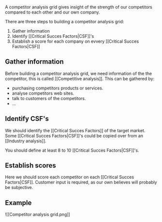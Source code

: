 A competitor analysis grid gives insight of the strength of our competitors compared to each other and our own company.

There are three steps to building a competitor analysis grid:
1. Gather information
2. Identify [[Critical Succes Factors|CSF]]'s
3. Establish a score for each company on evvery [[Critical Succes Factors|CSF]]
## Gather information
Before building a competitor analysis grid, we need information of the the competitor, this is called [[Competitive analysis]]. This can be gathered by:
- purchasing competitors products or services.
- analyse competitors web sites.
- talk to customers of the competitors.
- ...
## Identify CSF's
We should identify the [[Critical Succes Factors]] of the target market. Some [[Critical Succes Factors|CSF]]'s could be copied over from an [[Industry analysis]].

You should define at least 8 to 10 [[Critical Succes Factors|CSF]]'s.
## Establish scores
Here we should score each competitor on each [[Critical Succes Factors|CSF]]. Customer input is required, as our own believes will probably be subjective.
## Example
![[Competitor analysis grid.png]]